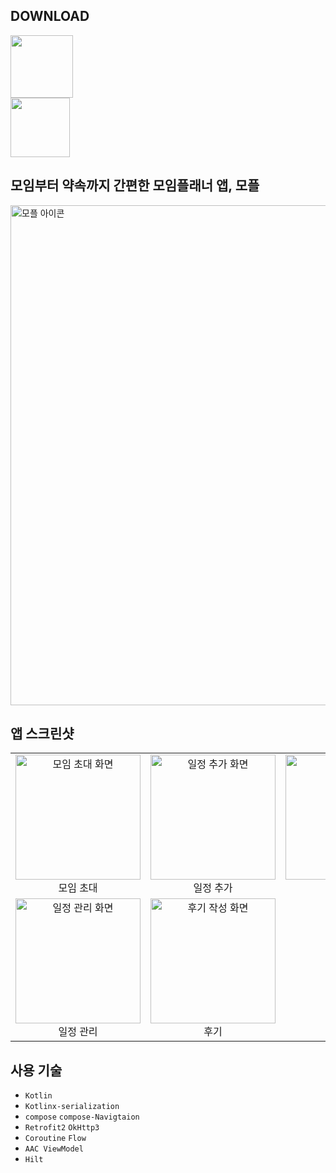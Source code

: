 ## DOWNLOAD
<p align="left">
  <a href="https://play.google.com/store/apps/details?id=com.moim.moimtable"><img src="https://github.com/user-attachments/assets/c28115bd-21e8-496d-9266-ed2a0f684b22" height="100"></a>
  <br>
  <a href="https://apps.apple.com/kr/app/%EB%AA%A8%ED%94%8C-%EB%AA%A8%EC%9E%84%ED%94%8C%EB%9E%98%EB%84%88/id6738402542"><img src="https://github.com/user-attachments/assets/3eac4b71-b2a4-4788-a43a-26d37c3918dd" height="95"></a>
</p>

## 모임부터 약속까지 간편한 모임플래너 앱, 모플
<img src="https://github.com/user-attachments/assets/4a4e7073-be41-4ce8-8451-76bfc8010baf" width="800" alt="모플 아이콘 "/>

## 앱 스크린샷
<table>
  <tr>
    <td align="center">
      <img src="https://github.com/user-attachments/assets/8b9c9151-1c5f-4505-94de-641e2a2d09c4" width="200" alt="모임 초대 화면"/>
      <br/>모임 초대
    </td>
    <td align="center">
      <img src="https://github.com/user-attachments/assets/3f73442d-9509-43c5-bf2e-f7d197a479eb" width="200" alt="일정 추가 화면"/>
      <br/>일정 추가
    </td>
    <td align="center">
      <img src="https://github.com/user-attachments/assets/0c87d7a0-7b7b-4fea-993c-e2ab9d65531c" width="200" alt="알림 화면"/>
      <br/>알림
    </td>
  </tr>
  <tr>
    <td align="center">
      <img src="https://github.com/user-attachments/assets/8f7c90b7-8dd8-461a-b5b3-f54e6b309778" width="200" alt="일정 관리 화면"/>
      <br/>일정 관리
    </td>
    <td align="center">
      <img src="https://github.com/user-attachments/assets/7882d2f5-ead5-40da-9e3d-b19ab6c60793" width="200" alt="후기 작성 화면"/>
      <br/>후기
    </td>
    <td></td>
  </tr>
</table>

## 사용 기술
- `Kotlin`
- `Kotlinx-serialization`
- `compose` `compose-Navigtaion`
- `Retrofit2` `OkHttp3`
- `Coroutine` `Flow`
- `AAC ViewModel`
- `Hilt`